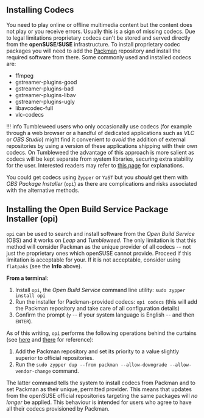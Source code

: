 ## Installing Codecs 
You need to play online or offline multimedia content but the content does not play or you receive errors. Usually this is a sign of missing codecs. Due to legal limitations proprietary codecs can't be stored and served directly from the __openSUSE__/__SUSE__ infrastructure. To install proprietary codec packages you will need to add the [Packman](http://packman.links2linux.org/) repository and install the required software from there. Some commonly used and installed codecs are:

- ffmpeg
- gstreamer-plugins-good
- gstreamer-plugins-bad
- gstreamer-plugins-libav
- gstreamer-plugins-ugly
- libavcodec-full
- vlc-codecs

!!! info
    Tumbleweed users who only occasionally use codecs (for example through a web browser or a handful of dedicated applications such as _VLC_ or _OBS Studio_) might find it convenient _to avoid_ the addition of external repositories by using a version of these applications shipping with their own codecs. On Tumbleweed the advantage of this approach is more salient as codecs will be kept separate from system libraries, securing extra stability for the user. Interested readers may refer to [this page](/alternative_procurement#flatpaks) for explanations.

You could get codecs using `Zypper` or `YaST` but you _should_ get them with _OBS Package Installer_ (`opi`) as there are complications and risks associated with the alternative methods.

## Installing the Open Build Service Package Installer (opi) 
`opi` can be used to search and install software from the _Open Build Service_ (OBS) and it works on _Leap_ and _Tumbleweed_. The only limitation is that this method will consider Packman as the unique provider of all codecs -- not just the proprietary ones which openSUSE cannot provide. Proceed if this limitation is acceptable for your. If it is not acceptable, consider using `flatpaks` (see the __Info__ above).

__From a terminal__:

1. Install `opi`, the _Open Build Service_ command line utility: `sudo zypper install opi`
2. Run the installer for Packman-provided codecs: `opi codecs` (this will add the Packman repository and take care of all configuration details)
3. Confirm the prompt (`y` -- if your system language is English -- and then `ENTER`).

As of this writing, `opi` performs the following operations behind the curtains (see [here](https://github.com/openSUSE/opi/blob/d880d81fb315838e17051ee518477498ee5ffd96/opi/plugins/packman.py#L15) and [there](https://github.com/openSUSE/opi/blob/d880d81fb315838e17051ee518477498ee5ffd96/opi/__init__.py#L62) for reference):

1. Add the Packman repository and set its priority to a value slightly superior to official repositories.
2. Run the `sudo zypper dup --from packman --allow-downgrade --allow-vendor-change` command.

The latter command tells the system to install codecs from Packman and to set Packman as their unique, permitted provider. This means that updates from the openSUSE official repositories targeting the same packages will _no longer_ be applied. This behaviour is intended for users who agree to have all their codecs provisioned by Packman.